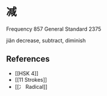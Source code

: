 # 减
Frequency 857
General Standard 2375

jiǎn
decrease, subtract, diminish

## References
- [[HSK 4]]
- [[11 Strokes]]
- [[冫 Radical]]